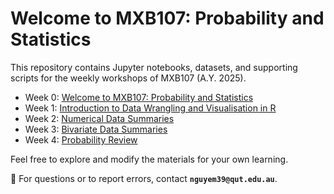# Welcome to MXB107: Probability and Statistics

This repository contains Jupyter notebooks, datasets, and supporting scripts for the weekly workshops of MXB107 (A.Y. 2025).

- Week 0: [Welcome to MXB107: Probability and Statistics](https://colab.research.google.com/github/edelweiss611428/MXB107-Notebooks/blob/main/notebooks/Week_0.ipynb)
- Week 1: [Introduction to Data Wrangling and Visualisation in R](https://colab.research.google.com/github/edelweiss611428/MXB107-Notebooks/blob/main/notebooks/Week_1.ipynb)
- Week 2: [Numerical Data Summaries](https://colab.research.google.com/github/edelweiss611428/MXB107-Notebooks/blob/main/notebooks/Week_2.ipynb)
- Week 3: [Bivariate Data Summaries](https://colab.research.google.com/github/edelweiss611428/MXB107-Notebooks/blob/main/notebooks/Week_3.ipynb)
- Week 4: [Probability Review](https://colab.research.google.com/github/edelweiss611428/MXB107-Notebooks/blob/main/notebooks/Week_4.ipynb)

Feel free to explore and modify the materials for your own learning.

📩 For questions or to report errors, contact **`nguyem39@qut.edu.au`**.
